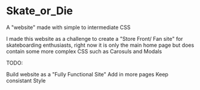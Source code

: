 # Skate_or_Die
 A "website" made with simple to intermediate CSS

I made this website as a challenge to create a "Store Front/ Fan site" for skateboarding enthusiasts, right now it is only the main home page but does contain some more complex CSS such as Carosuls and Modals

TODO:

Build website as a "Fully Functional Site"
Add in more pages
Keep consistant Style
